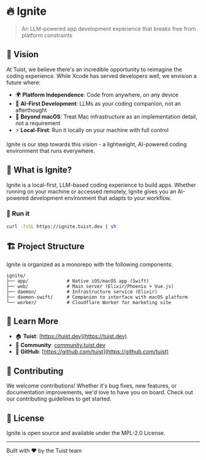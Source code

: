 # 🔥 Ignite

> An LLM-powered app development experience that breaks free from platform constraints

## 🚀 Vision

At Tuist, we believe there's an incredible opportunity to reimagine the coding experience. While Xcode has served developers well, we envision a future where:

- 🌍 **Platform Independence**: Code from anywhere, on any device
- 🤖 **AI-First Development**: LLMs as your coding companion, not an afterthought
- 📱 **Beyond macOS**: Treat Mac infrastructure as an implementation detail, not a requirement
- ⚡ **Local-First**: Run it locally on your machine with full control

Ignite is our step towards this vision - a lightweight, AI-powered coding environment that runs everywhere.

## 🎯 What is Ignite?

Ignite is a local-first, LLM-based coding experience to build apps. Whether running on your machine or accessed remotely, Ignite gives you an AI-powered development environment that adapts to your workflow.

### 🚀 Run it

```bash
curl -fsSL https://ignite.tuist.dev | sh
```

## 🏗️ Project Structure

Ignite is organized as a monorepo with the following components:

```
ignite/
├── app/              # Native iOS/macOS app (Swift)
├── web/              # Main server (Elixir/Phoenix + Vue.js)
├── daemon/           # Infrastructure service (Elixir)
├── daemon-swift/     # Companion to interface with macOS platform
└── worker/           # Cloudflare Worker for marketing site
```

## 🔗 Learn More

- 🏠 **Tuist**: [https://tuist.dev](https://tuist.dev)
- 💬 **Community**: [community.tuist.dev](https://community.tuist.dev)
- 🐙 **GitHub**: [https://github.com/tuist](https://github.com/tuist)

## 🤝 Contributing

We welcome contributions! Whether it's bug fixes, new features, or documentation improvements, we'd love to have you on board. Check out our contributing guidelines to get started.

## 📄 License

Ignite is open source and available under the MPL-2.0 License.

---

Built with ❤️ by the Tuist team
